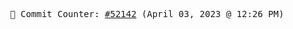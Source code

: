 <p align="center">
    <samp>
        📮 Commit Counter: <a href="https://github.com/Javascript-void0/Javascript-void0/commits/main">#52142</a> (April 03, 2023 @ 12:26 PM)
    </samp>
</p>